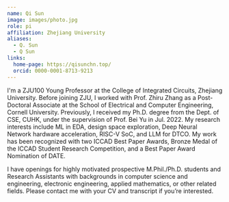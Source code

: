 ```yaml
---
name: Qi Sun
image: images/photo.jpg
role: pi
affiliation: Zhejiang University
aliases:
  - Q. Sun
  - Q Sun
links:
  home-page: https://qisunchn.top/
  orcid: 0000-0001-8713-9213
---
```


I'm a ZJU100 Young Professor at the College of Integrated Circuits, Zhejiang University. Before joining ZJU, I worked with Prof. Zhiru Zhang as a Post-Doctoral Associate at the School of Electrical and Computer Engineering, Cornell University. Previously, I received my Ph.D. degree from the Dept. of CSE, CUHK, under the supervision of Prof. Bei Yu in Jul. 2022. My research interests include ML in EDA, design space exploration, Deep Neural Network hardware acceleration, RISC-V SoC, and LLM for DTCO. My work has been recognized with two ICCAD Best Paper Awards, Bronze Medal of the ICCAD Student Research Competition, and a Best Paper Award Nomination of DATE.

I have openings for highly motivated prospective M.Phil./Ph.D. students and Research Assistants with backgrounds in computer science and engineering, electronic engineering, applied mathematics, or other related fields. Please contact me with your CV and transcript if you’re interested.
